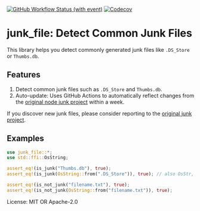 [![GitHub Workflow Status (with event)](https://img.shields.io/github/actions/workflow/status/amachang/junk_file/test.yml?label=test)](https://github.com/amachang/junk_file/actions/workflows/test.yml)
[![Codecov](https://img.shields.io/codecov/c/github/amachang/junk_file)](https://app.codecov.io/gh/amachang/junk_file)

# junk\_file: Detect Common Junk Files

This library helps you detect commonly generated junk files like `.DS_Store` or `Thumbs.db`.

## Features

1. Detect common junk files such as `.DS_Store` and `Thumbs.db`.
2. Auto-update: Uses GitHub Actions to automatically reflect changes from the [original node junk project](https://github.com/sindresorhus/junk) within a week.

If you discover new junk files, please consider reporting to the [original junk project](https://github.com/sindresorhus/junk).

## Examples

```rust
use junk_file::*;
use std::ffi::OsString;

assert_eq!(is_junk("Thumbs.db"), true);
assert_eq!(is_junk(OsString::from(".DS_Store")), true); // also OsStr, OsString acceptable

assert_eq!(is_not_junk("filename.txt"), true);
assert_eq!(is_not_junk(OsString::from("filename.txt")), true);
```

License: MIT OR Apache-2.0

